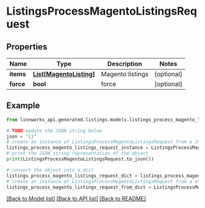 # ListingsProcessMagentoListingsRequest


## Properties

Name | Type | Description | Notes
------------ | ------------- | ------------- | -------------
**items** | [**List[MagentoListing]**](MagentoListing.md) | Magento listings | [optional] 
**force** | **bool** | force | [optional] 

## Example

```python
from linnworks_api.generated.listings.models.listings_process_magento_listings_request import ListingsProcessMagentoListingsRequest

# TODO update the JSON string below
json = "{}"
# create an instance of ListingsProcessMagentoListingsRequest from a JSON string
listings_process_magento_listings_request_instance = ListingsProcessMagentoListingsRequest.from_json(json)
# print the JSON string representation of the object
print(ListingsProcessMagentoListingsRequest.to_json())

# convert the object into a dict
listings_process_magento_listings_request_dict = listings_process_magento_listings_request_instance.to_dict()
# create an instance of ListingsProcessMagentoListingsRequest from a dict
listings_process_magento_listings_request_from_dict = ListingsProcessMagentoListingsRequest.from_dict(listings_process_magento_listings_request_dict)
```
[[Back to Model list]](../README.md#documentation-for-models) [[Back to API list]](../README.md#documentation-for-api-endpoints) [[Back to README]](../README.md)


